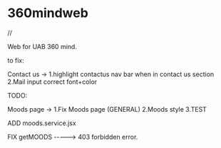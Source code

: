 # 360mindweb

//

Web for UAB 360 mind.

to fix:

Contact us ->
1.highlight contactus nav bar when in contact us section
2.Mail input correct font+color

TODO:

Moods page ->
1.Fix Moods page (GENERAL)
2.Moods style
3.TEST

ADD moods.service.jsx

FIX getMOODS -----> 403 forbidden error.
